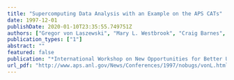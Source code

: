 ```yaml
---
title: "Supercomputing Data Analysis with an Example on the APS CATs"
date: 1997-12-01
publishDate: 2020-01-10T23:35:55.749751Z
authors: ["Gregor von Laszewski", "Mary L. Westbrook", "Craig Barnes", "Ian Foster"]
publication_types: ["1"]
abstract: ""
featured: false
publication: "*International Workshop on New Opportunities for Better User Group Software (NOBUGS)*"
url_pdf: "http://www.aps.anl.gov/News/Conferences/1997/nobugs/vonL.html"
---
```


